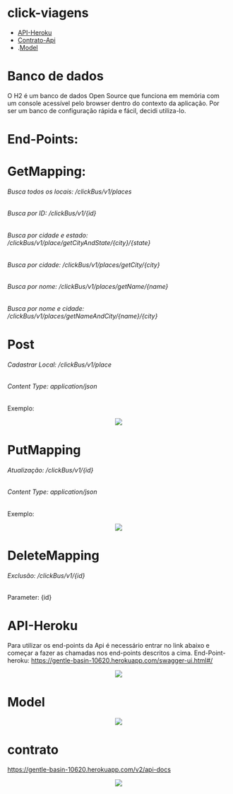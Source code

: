 # click-viagens
- [API-Heroku](#API-Heroku)
- [Contrato-Api](#contrato)
- .[Model](#model)

# Banco de dados
O H2 é um banco de dados Open Source que funciona em memória com um console acessível pelo browser dentro do contexto da aplicação. Por ser um banco de configuração rápida e fácil, decidi utiliza-lo.

# End-Points:
# GetMapping:
###### Busca todos os locais: /clickBus/v1/places
###### Busca por ID: /clickBus/v1/{id}
###### Busca por cidade e estado: /clickBus/v1/place/getCityAndState/{city}/{state}
###### Busca por cidade: /clickBus/v1/places/getCity/{city}
###### Busca por nome: /clickBus/v1/places/getName/{name}
###### Busca por nome e cidade: /clickBus/v1/places/getNameAndCity/{name}/{city}

# Post
###### Cadastrar Local: /clickBus/v1/place
###### Content Type: application/json
Exemplo:
<p align="center">
<img src="https://github.com/Jonathan16811/images/blob/master/post.png">
</p>

# PutMapping
###### Atualização: /clickBus/v1/{id}
###### Content Type: application/json
Exemplo:
<p align="center">
<img src="https://github.com/Jonathan16811/images/blob/master/update.png">
</p>

# DeleteMapping
###### Exclusão: /clickBus/v1/{id}
Parameter: {id}

# API-Heroku
Para utilizar os end-points da Api é necessário entrar no link abaixo e começar a fazer as chamadas nos end-points descritos a cima.
End-Point-heroku: https://gentle-basin-10620.herokuapp.com/swagger-ui.html#/
<p align="center">
<img src="https://github.com/Jonathan16811/images/blob/master/swagger.png.png">
</p>

# Model
<p align="center">
<img src="https://github.com/Jonathan16811/images/blob/master/model.png">
</p>

# contrato
https://gentle-basin-10620.herokuapp.com/v2/api-docs
<p align="center">
<img src="https://github.com/Jonathan16811/images/blob/master/contrato.png">
</p>
